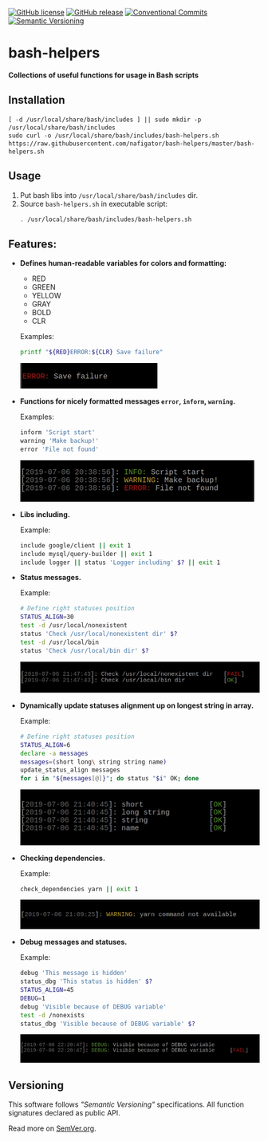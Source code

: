 [![GitHub license][License img]][License src] [![GitHub release][Release img]][Release src] [![Conventional Commits][Conventional commits badge]][Conventional commits src] [![Semantic Versioning][Versioning img]][Versioning src]
# bash-helpers
**Collections of useful functions for usage in Bash scripts**

## Installation

	[ -d /usr/local/share/bash/includes ] || sudo mkdir -p /usr/local/share/bash/includes
	sudo curl -o /usr/local/share/bash/includes/bash-helpers.sh https://raw.githubusercontent.com/nafigator/bash-helpers/master/bash-helpers.sh

## Usage
1. Put bash libs into `/usr/local/share/bash/includes` dir.
2. Source `bash-helpers.sh` in executable script:
	```bash
	. /usr/local/share/bash/includes/bash-helpers.sh
	```
## Features:
* **Defines human-readable variables for colors and formatting:**
	- RED
	- GREEN
	- YELLOW
	- GRAY
	- BOLD
	- CLR
	
	Examples:
	```bash
	printf "${RED}ERROR:${CLR} Save failure"
	```
	![Colors definition][Colors definition img]
* **Functions for nicely formatted messages `error`, `inform`, `warning`.**

	Examples:
	```bash
	inform 'Script start'
	warning 'Make backup!'
	error 'File not found'
	```
	![Messages formatting][Messages formatting img]
* **Libs including.**

	Example:
	```bash
	include google/client || exit 1
	include mysql/query-builder || exit 1
	include logger || status 'Logger including' $? || exit 1
	```
* **Status messages.**

	Example:
	```bash
	# Define right statuses position 
	STATUS_ALIGN=30
	test -d /usr/local/nonexistent
	status 'Check /usr/local/nonexistent dir' $?
	test -d /usr/local/bin
	status 'Check /usr/local/bin dir' $?
	```
	![Status messages][Status messages img]
* **Dynamically update statuses alignment up on longest string in array.**

	Example:
	```bash
	# Define right statuses position
	STATUS_ALIGN=6
	declare -a messages
	messages=(short long\ string string name)
	update_status_align messages
	for i in "${messages[@]}"; do status "$i" OK; done
	```
	![Status messages alignment update][Status messages alignment update img]
* **Checking dependencies.**

	Example:
	```bash
	check_dependencies yarn || exit 1
	```
	![Check dependencies][Check dependencies img]
* **Debug messages and statuses.**

	Example:
	```bash
	debug 'This message is hidden'
    status_dbg 'This status is hidden' $?
    STATUS_ALIGN=45
    DEBUG=1
    debug 'Visible because of DEBUG variable'
    test -d /nonexists
    status_dbg 'Visible because of DEBUG variable' $?
	```
	![Debug messages][Debug messages img]

## Versioning
This software follows *"Semantic Versioning"* specifications. All function signatures declared as public API.

Read more on [SemVer.org](http://semver.org).

[Conventional commits src]: https://conventionalcommits.org
[Conventional commits badge]: https://img.shields.io/badge/Conventional%20Commits-1.0.0-yellow.svg
[Release img]: https://img.shields.io/badge/release-0.7.0-orange.svg
[Release src]: https://github.com/nafigator/bash-helpers
[License img]: https://img.shields.io/badge/license-MIT-brightgreen.svg
[License src]: https://tldrlegal.com/license/mit-license
[Versioning img]: https://img.shields.io/badge/Semantic%20Versioning-2.0.0-brightgreen.svg
[Versioning src]: https://semver.org
[Colors definition img]: https://raw.githubusercontent.com/nafigator/bash-helpers/master/images/colors-definition.jpg
[Messages formatting img]: https://raw.githubusercontent.com/nafigator/bash-helpers/master/images/messages-formatting.jpg
[Status messages img]: https://raw.githubusercontent.com/nafigator/bash-helpers/master/images/status-messages.jpg
[Check dependencies img]: https://raw.githubusercontent.com/nafigator/bash-helpers/master/images/check-dependencies.jpg
[Status messages alignment update img]: https://raw.githubusercontent.com/nafigator/bash-helpers/master/images/dynamically-update-status-alignment.jpg
[Debug messages img]: https://raw.githubusercontent.com/nafigator/bash-helpers/master/images/debug-messages.jpg
